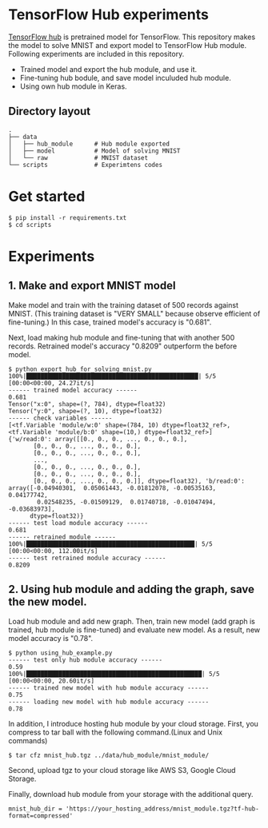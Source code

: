 # TensorFlow Hub experiments
[TensorFlow hub](https://www.tensorflow.org/hub/) is pretrained model for TensorFlow.
This repository makes the model to solve MNIST and export model to TensorFlow Hub module.
Following experiments are included in this repository.

* Trained model and export the hub module, and use it.
* Fine-tuning hub bodule, and save model inculuded hub module.
* Using own hub module in Keras.


## Directory layout
    .
    ├── data                
    │   ├── hub_module      # Hub module exported
    │   ├── model           # Model of solving MNIST
    │   └── raw             # MNIST dataset
    └── scripts             # Experimtens codes


# Get started
```
$ pip install -r requirements.txt
$ cd scripts
```

# Experiments

## 1. Make and export MNIST model
Make model and train with the training dataset of 500 records against MNIST. (This training dataset is "VERY SMALL" because observe efficient of fine-tuning.) In this case, trained model's accuracy is "0.681".

Next, load making hub module and fine-tuning that with another 500 records. Retrained model's accuracy "0.8209" outperform the before model.

```
$ python export_hub_for_solving_mnist.py
100%|████████████████████████████████████████████████| 5/5 [00:00<00:00, 24.27it/s]
------ trained model accuracy ------
0.681
Tensor("x:0", shape=(?, 784), dtype=float32)
Tensor("y:0", shape=(?, 10), dtype=float32)
------ check variables ------
[<tf.Variable 'module/w:0' shape=(784, 10) dtype=float32_ref>, <tf.Variable 'module/b:0' shape=(10,) dtype=float32_ref>]
{'w/read:0': array([[0., 0., 0., ..., 0., 0., 0.],
       [0., 0., 0., ..., 0., 0., 0.],
       [0., 0., 0., ..., 0., 0., 0.],
       ...,
       [0., 0., 0., ..., 0., 0., 0.],
       [0., 0., 0., ..., 0., 0., 0.],
       [0., 0., 0., ..., 0., 0., 0.]], dtype=float32), 'b/read:0': array([-0.04940301,  0.05061443, -0.01812078, -0.00535163,  0.04177742,
        0.02548235, -0.01509129,  0.01740718, -0.01047494, -0.03683973],
      dtype=float32)}
------ test load module accuracy ------
0.681
------ retrained module ------
100%|███████████████████████████████████████████████| 5/5 [00:00<00:00, 112.00it/s]
------ test retrained module accuracy ------
0.8209
```


## 2. Using hub module and adding the graph, save the new model.
Load hub module and add new graph. Then, train new model (add graph is trained, hub module is fine-tuned) and evaluate new model. As a result, new model accuracy is "0.78".

```
$ python using_hub_example.py
------ test only hub module accuracy ------
0.59
100%|█████████████████████████████████████████████████| 5/5 [00:00<00:00, 20.60it/s]
------ trained new model with hub module accuracy ------
0.75
------ loading new model with hub module accuracy ------
0.78
```

In addition, I introduce hosting hub module by your cloud storage. 
First, you compress to tar ball with the following command.(Linux and Unix commands)

```
$ tar cfz mnist_hub.tgz ../data/hub_module/mnist_module/
```

Second, upload tgz to your cloud storage like AWS S3, Google Cloud Storage.

Finally, download hub module from your storage with the additional query.

```
mnist_hub_dir = 'https://your_hosting_address/mnist_module.tgz?tf-hub-format=compressed'
```
